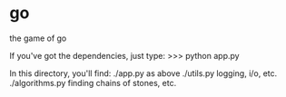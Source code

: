 # go
the game of go

If you've got the dependencies, just type:
    >>> python app.py

In this directory, you'll find:
    ./app.py            as above
    ./utils.py          logging, i/o, etc.
    ./algorithms.py     finding chains of stones, etc.
